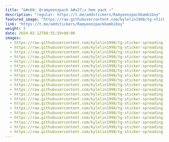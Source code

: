```yaml
---
title: "&#x60; @ramyeonzpack &#x27;s 𝗁𝖾𝖾 𝗉𝖺𝖼𝗄 ♾"
description: "regular: https://t.me/addstickers/Ramyeonzpackbambiboy"
featured_image: "https://raw.githubusercontent.com/kylelin1998/tg-sticker-spreading-worldwide-images/main/img/63614b73-4c70-4ba0-868f-bd25d60f55e8.jpg"
link: "https://t.me/addstickers/Ramyeonzpackbambiboy"
weight: 3
date: 2024-02-12T08:55:59+08:00
images:
  - https://raw.githubusercontent.com/kylelin1998/tg-sticker-spreading-worldwide-images/main/img/63614b73-4c70-4ba0-868f-bd25d60f55e8.jpg
  - https://raw.githubusercontent.com/kylelin1998/tg-sticker-spreading-worldwide-images/main/img/ea333ed1-8713-440e-b313-ac381567ee00.jpg
  - https://raw.githubusercontent.com/kylelin1998/tg-sticker-spreading-worldwide-images/main/img/6c949dd9-aeb3-44b4-b3dd-2f2e7517d0cd.jpg
  - https://raw.githubusercontent.com/kylelin1998/tg-sticker-spreading-worldwide-images/main/img/a7c87fc3-1d28-44d6-9188-0cb6ba848183.jpg
  - https://raw.githubusercontent.com/kylelin1998/tg-sticker-spreading-worldwide-images/main/img/cecb918d-2ece-4165-acd6-84e814671480.jpg
  - https://raw.githubusercontent.com/kylelin1998/tg-sticker-spreading-worldwide-images/main/img/b09fa8bc-12cb-48da-abef-1cdcfec56b28.jpg
  - https://raw.githubusercontent.com/kylelin1998/tg-sticker-spreading-worldwide-images/main/img/936c6844-14ef-4d11-89ea-9e15d04f2154.jpg
  - https://raw.githubusercontent.com/kylelin1998/tg-sticker-spreading-worldwide-images/main/img/90385d61-73e4-4795-add1-10689c0eb96e.jpg
  - https://raw.githubusercontent.com/kylelin1998/tg-sticker-spreading-worldwide-images/main/img/881cdeb1-fa58-4ce0-96d2-6f5086c1f5d6.jpg
  - https://raw.githubusercontent.com/kylelin1998/tg-sticker-spreading-worldwide-images/main/img/938bfbbf-bade-42c1-bfd2-7c52cfead17e.jpg
  - https://raw.githubusercontent.com/kylelin1998/tg-sticker-spreading-worldwide-images/main/img/7526ea8f-38c3-4fb3-b4c1-a3f3f62b127a.jpg
  - https://raw.githubusercontent.com/kylelin1998/tg-sticker-spreading-worldwide-images/main/img/ad0e698f-65e4-4bb2-8faa-74147a6a9507.jpg
  - https://raw.githubusercontent.com/kylelin1998/tg-sticker-spreading-worldwide-images/main/img/eebf1d07-5b7b-40dc-ac84-ced3f3df81f8.jpg
  - https://raw.githubusercontent.com/kylelin1998/tg-sticker-spreading-worldwide-images/main/img/9a27ecb8-8ccd-4dc1-80a2-d65f3af8b363.jpg
  - https://raw.githubusercontent.com/kylelin1998/tg-sticker-spreading-worldwide-images/main/img/228cd803-55d5-4915-a731-80a95d195f9f.jpg
  - https://raw.githubusercontent.com/kylelin1998/tg-sticker-spreading-worldwide-images/main/img/5d4dde98-205d-4f5d-be36-9b76ee0cd342.jpg
  - https://raw.githubusercontent.com/kylelin1998/tg-sticker-spreading-worldwide-images/main/img/787f510f-f1b9-496e-a3bc-f5ffdfe00e4b.jpg
  - https://raw.githubusercontent.com/kylelin1998/tg-sticker-spreading-worldwide-images/main/img/4a1edecc-ef5c-457e-8633-cb600fc7107e.jpg
  - https://raw.githubusercontent.com/kylelin1998/tg-sticker-spreading-worldwide-images/main/img/e8c25469-31f1-4445-8120-a4461ea8627d.jpg
  - https://raw.githubusercontent.com/kylelin1998/tg-sticker-spreading-worldwide-images/main/img/9e118064-c9f0-4c13-868e-539de5777f0c.jpg
---
```

